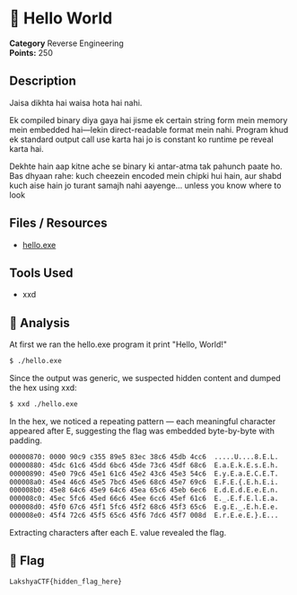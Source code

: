 # 🚀 Hello World
**Category** Reverse Engineering  
**Points:** 250  


## Description
Jaisa dikhta hai waisa hota hai nahi.

Ek compiled binary diya gaya hai jisme ek certain string form mein memory mein embedded hai—lekin direct-readable format mein nahi. Program khud ek standard output call use karta hai jo is constant ko runtime pe reveal karta hai.

Dekhte hain aap kitne ache se binary ki antar-atma tak pahunch paate ho. Bas dhyaan rahe: kuch cheezein encoded mein chipki hui hain, aur shabd kuch aise hain jo turant samajh nahi aayenge... unless you know where to look


## Files / Resources

- [hello.exe](./hello.exe)


## Tools Used
* xxd


## 🧠 Analysis

At first we ran the hello.exe program it print "Hello, World!"

```bash
$ ./hello.exe
```
Since the output was generic, we suspected hidden content and dumped the hex using xxd:

```bash
$ xxd ./hello.exe
```

In the hex, we noticed a repeating pattern — each meaningful character appeared after E, suggesting the flag was embedded byte-by-byte with padding.


```bash
00000870: 0000 90c9 c355 89e5 83ec 38c6 45db 4cc6  .....U....8.E.L.
00000880: 45dc 61c6 45dd 6bc6 45de 73c6 45df 68c6  E.a.E.k.E.s.E.h.
00000890: 45e0 79c6 45e1 61c6 45e2 43c6 45e3 54c6  E.y.E.a.E.C.E.T.
000008a0: 45e4 46c6 45e5 7bc6 45e6 68c6 45e7 69c6  E.F.E.{.E.h.E.i.
000008b0: 45e8 64c6 45e9 64c6 45ea 65c6 45eb 6ec6  E.d.E.d.E.e.E.n.
000008c0: 45ec 5fc6 45ed 66c6 45ee 6cc6 45ef 61c6  E._.E.f.E.l.E.a.
000008d0: 45f0 67c6 45f1 5fc6 45f2 68c6 45f3 65c6  E.g.E._.E.h.E.e.
000008e0: 45f4 72c6 45f5 65c6 45f6 7dc6 45f7 008d  E.r.E.e.E.}.E...
```
Extracting characters after each E. value revealed the flag.


## 🏁 Flag

```bash
LakshyaCTF{hidden_flag_here}
```